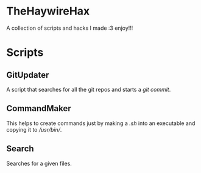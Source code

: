 # TheHaywireHax
A collection of scripts and hacks I made :3 enjoy!!!

# Scripts
## GitUpdater
A script that searches for all the git repos and starts a *git commit*.

## CommandMaker
This helps to create commands just by making a *.sh* into an executable and copying it to */usr/bin/*.

## Search
Searches for a given files.
